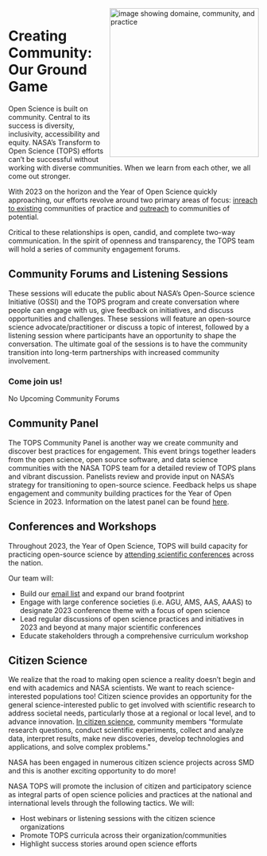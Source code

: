 <img align="right" src="Communities_CynthiaHall.png" width="300" alt="image showing domaine, community, and practice">


# Creating Community: Our Ground Game
Open Science is built on community. Central to its success is diversity, inclusivity, accessibility and equity. NASA’s Transform to Open Science (TOPS) efforts can’t be successful without working with diverse communities. When we learn from each other, we all come out stronger. 


With 2023 on the horizon and the Year of Open Science quickly approaching, our efforts revolve around two primary areas of focus: [inreach to existing](./inreach.md) communities of practice and [outreach](./outreach.md) to communities of potential. 

Critical to these relationships is open, candid, and complete two-way communication.  In the spirit of openness and transparency, the TOPS team will hold a series of community engagement forums. 

## Community Forums and Listening Sessions
These sessions will educate the public about NASA’s Open-Source science Initiative (OSSI) and the TOPS program and create conversation where people can engage with us, give feedback on initiatives, and discuss opportunities and challenges. These sessions will feature an open-source science advocate/practitioner or discuss a topic of interest, followed by a listening session where participants have an opportunity to shape the conversation. The ultimate goal of the sessions is to have the community transition into long-term partnerships with increased community involvement.

### Come join us! 

No Upcoming Community Forums

## Community Panel
The TOPS Community Panel is another way we create community and discover best practices for engagement. This event brings together leaders from the open science, open source software, and data science communities with the NASA TOPS team for a detailed review of TOPS plans and vibrant discussion.  Panelists review and provide input on NASA’s strategy for transitioning to open-source science. Feedback helps us shape engagement and community building practices for the Year of Open Science in 2023. Information on the latest panel can be found [here](/docs/Area1_Engagement/Community_Panels/readme.md).

## Conferences and Workshops

Throughout 2023, the Year of Open Science, TOPS will build capacity for practicing open-source science by [attending scientific conferences](/docs/Area1_Engagement/Outreach/tops_conferences.md) across the nation. 

Our team will: 

 - Build our [email list](https://nasa.github.io/Transform-to-Open-Science/signup/) and expand our brand footprint 
 - Engage with large conference societies (i.e. AGU, AMS, AAS, AAAS) to designate 2023 conference theme with a focus of open science
 - Lead regular discussions of open science practices and initiatives in 2023 and beyond at many major scientific conferences
 - Educate stakeholders through a comprehensive curriculum workshop

## Citizen Science
We realize that the road to making open science a reality doesn’t begin and end with academics and NASA scientists. We want to reach science-interested populations too! Citizen science provides an opportunity for the general science-interested public to get involved with scientific research to address societal needs, particularly those at a regional or local level, and to advance innovation. [In citizen science](https://www.citizenscience.gov), community members “formulate research questions, conduct scientific experiments, collect and analyze data, interpret results, make new discoveries, develop technologies and applications, and solve complex problems."

NASA has been engaged in numerous citizen science projects across SMD and this is another exciting opportunity to do more! 

NASA TOPS will promote the inclusion of citizen and participatory science as integral parts of open science policies and practices at the national and international levels through the following tactics. We will: 
 - Host webinars or listening sessions with the citizen science organizations
 - Promote TOPS curricula across their organization/communities
 - Highlight success stories around open science efforts


